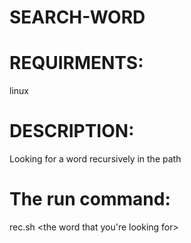 # SEARCH-WORD

#  REQUIRMENTS:

linux


#  DESCRIPTION:

Looking for a word recursively in the path 



#  The run command:

rec.sh <the word that you're looking for>


